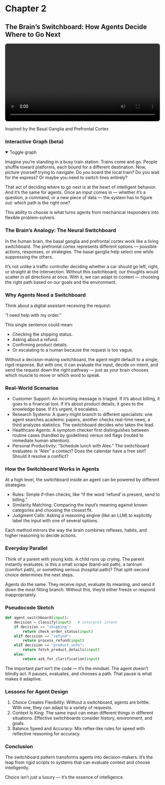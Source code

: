 # Chapter 2

## The Brain’s Switchboard: How Agents Decide Where to Go Next

<div style="margin: 1rem 0;">
  <video controls playsinline preload="metadata" style="width:100%;max-width:960px;border-radius:8px;background:#000;">
    <source src="The_Agent_s_Switchboard.mp4" type="video/mp4">
    Your browser does not support the video tag. You can
    <a href="The_Agent_s_Switchboard.mp4">download the MP4</a>.
  </video>
</div>

Inspired by the Basal Ganglia and Prefrontal Cortex

<!-- mindmap:start (remove this whole block to disable) -->

### Interactive Graph (beta)

<details open>
  <summary>Toggle graph</summary>

  <div class="dag-mindmap" id="dag-ch2"></div>
  <script type="application/json" id="dag-ch2-data">
  {
    "name": "The Brain’s Switchboard",
    "children": [
      {"name": "Why Agents Need a Switchboard", "children": [
        {"name": "Ambiguous requests → route by intent"},
        {"name": "Adapt based on goals & context"}
      ]},
      {"name": "Real-World Scenarios", "children": [
        {"name": "Customer Support (triage, escalate)"},
        {"name": "Research Systems (specialists)"},
        {"name": "Healthcare (red flags vs routine)"},
        {"name": "Productivity (contacts, calendar, conflicts)"}
      ]},
      {"name": "How It Works", "children": [
        {"name": "Rules (if-then)"},
        {"name": "Similarity matching"},
        {"name": "Judgment via LLM classification"}
      ]},
      {"name": "Everyday Parallel", "children": [
        {"name": "Parent triage: scrape vs tantrum vs serious"}
      ]},
      {"name": "Pseudocode", "children": [
        {"name": "classify → branch (shipping/refund/info/clarify)"}
      ]},
      {"name": "Design Lessons", "children": [
        {"name": "Choice creates flexibility"},
        {"name": "Context is king"},
        {"name": "Balance speed & accuracy"}
      ]},
      {"name": "Conclusion", "children": [
        {"name": "Switchboard → decision-making, not scripts"}
      ]}
    ]
  }
  </script>

</details>

<!-- mindmap:end -->

Imagine you’re standing in a busy train station. Trains come and go. People shuffle toward platforms, each bound for a different destination. Now, picture yourself trying to navigate: Do you board the local train? Do you wait for the express? Or maybe you need to switch lines entirely?

That act of deciding where to go next is at the heart of intelligent behavior. And it’s the same for agents. Once an input comes in — whether it’s a question, a command, or a new piece of data — the system has to figure out: which path is the right one?

This ability to choose is what turns agents from mechanical responders into flexible problem-solvers.

### The Brain’s Analogy: The Neural Switchboard

In the human brain, the basal ganglia and prefrontal cortex work like a living switchboard. The prefrontal cortex represents different options — possible actions, responses, or strategies. The basal ganglia help select one while suppressing the others.

It’s not unlike a traffic controller deciding whether a car should go left, right, or straight at the intersection. Without this switchboard, our thoughts would scatter in all directions at once. With it, we can adapt to context — choosing the right path based on our goals and the environment.

### Why Agents Need a Switchboard

Think about a digital assistant receiving the request:

“I need help with my order.”

This single sentence could mean:

- Checking the shipping status.
- Asking about a refund.
- Confirming product details.
- Or escalating to a human because the request is too vague.

Without a decision-making switchboard, the agent might default to a single, rigid response. But with one, it can evaluate the input, decide on intent, and send the request down the right pathway — just as your brain chooses which muscle to move or which word to speak.

### Real-World Scenarios

- Customer Support: An incoming message is triaged. If it’s about billing, it goes to a financial tool. If it’s about product details, it goes to the knowledge base. If it’s urgent, it escalates.
- Research Systems: A query might branch to different specialists: one agent searches academic papers, another checks real-time news, a third analyzes statistics. The switchboard decides who takes the lead.
- Healthcare Agents: A symptom checker first distinguishes between routine cases (handled by guidelines) versus red flags (routed to immediate human attention).
- Personal Productivity: “Schedule lunch with Alex.” The switchboard evaluates: is “Alex” a contact? Does the calendar have a free slot? Should it resolve a conflict?

### How the Switchboard Works in Agents

At a high level, the switchboard inside an agent can be powered by different strategies:

- Rules: Simple if-then checks, like “if the word ‘refund’ is present, send to billing.”
- Similarity Matching: Comparing the input’s meaning against known categories and choosing the closest fit.
- Judgment Calls: Asking a reasoning engine (like an LLM) to explicitly label the input with one of several options.

Each method mirrors the way the brain combines reflexes, habits, and higher reasoning to decide actions.

### Everyday Parallel

Think of a parent with young kids. A child runs up crying. The parent instantly evaluates: is this a small scrape (band-aid path), a tantrum (comfort path), or something serious (hospital path)? That split-second choice determines the next steps.

Agents do the same. They receive input, evaluate its meaning, and send it down the most fitting branch. Without this, they’d either freeze or respond inappropriately.

### Pseudocode Sketch

```python
def agent_switchboard(input):
    decision = classify(input)   # interpret intent
    if decision == "shipping":
        return check_order_status(input)
    elif decision == "refund":
        return process_refund(input)
    elif decision == "product_info":
        return fetch_product_details(input)
    else:
        return ask_for_clarification(input)
```

The important part isn’t the code — it’s the mindset. The agent doesn’t blindly act. It pauses, evaluates, and chooses a path. That pause is what makes it adaptive.

### Lessons for Agent Design

1. Choice Creates Flexibility: Without a switchboard, agents are brittle. With one, they can adapt to a variety of requests.
2. Context Is King: The same input can mean different things in different situations. Effective switchboards consider history, environment, and goals.
3. Balance Speed and Accuracy: Mix reflex-like rules for speed with reflective reasoning for accuracy.

### Conclusion

The switchboard pattern transforms agents into decision-makers. It’s the leap from rigid scripts to systems that can evaluate context and choose intelligently.

Choice isn’t just a luxury — it’s the essence of intelligence.
